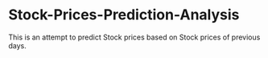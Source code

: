 # Stock-Prices-Prediction-Analysis
This is an attempt to predict Stock prices based on Stock prices of previous days.

